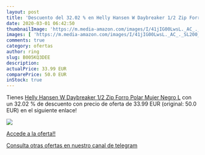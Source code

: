 ```yaml
---
layout: post
title: 'Descuento del 32.02 % en Helly Hansen W Daybreaker 1/2 Zip Forro '
date: 2020-03-01 06:42:50
thumbnailImage: 'https://m.media-amazon.com/images/I/41jIG00LwsL._AC_._SL200_.jpg'
images: [ 'https://m.media-amazon.com/images/I/41jIG00LwsL._AC_._SL200_.jpg' ]
comments: true
category: ofertas
author: ring
slug: B005KQ3DEE
description:
actualPrice: 33.99 EUR
comparePrice: 50.0 EUR
inStock: true
---
```


Tienes [Helly Hansen W Daybreaker 1/2 Zip Forro Polar  Mujer  Negro  L](https://www.amazon.com/dp/B005KQ3DEE/?tag=redken08-20) con un 32.02 % de descuento con precio de oferta de 33.99 EUR (original: 50.0 EUR) en el siguiente enlace!

[![](https://m.media-amazon.com/images/I/41jIG00LwsL._AC_._SL200_.jpg)](https://www.amazon.com/dp/B005KQ3DEE/?tag=redken08-20)

[Accede a la oferta!!](https://www.amazon.com/dp/B005KQ3DEE/?tag=redken08-20)

[Consulta otras ofertas en nuestro canal de telegram](https://t.me/s/ofertas25)
